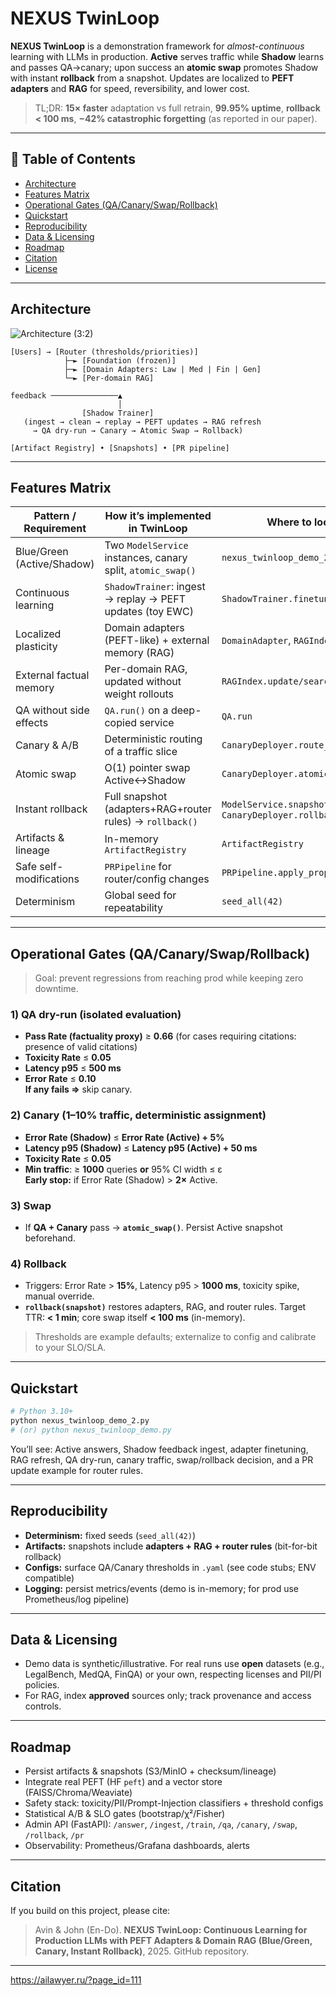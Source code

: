 # NEXUS TwinLoop

**NEXUS TwinLoop** is a demonstration framework for *almost-continuous* learning with LLMs in production. **Active** serves traffic while **Shadow** learns and passes QA→canary; upon success an **atomic swap** promotes Shadow with instant **rollback** from a snapshot. Updates are localized to **PEFT adapters** and **RAG** for speed, reversibility, and lower cost.

> TL;DR: **15× faster** adaptation vs full retrain, **99.95% uptime**, **rollback < 100 ms**, **−42% catastrophic forgetting** (as reported in our paper).

---

## 🧭 Table of Contents
- [Architecture](#architecture)
- [Features Matrix](#features-matrix)
- [Operational Gates (QA/Canary/Swap/Rollback)](#operational-gates-qacanaryswaprollback)
- [Quickstart](#quickstart)
- [Reproducibility](#reproducibility)
- [Data & Licensing](#data--licensing)
- [Roadmap](#roadmap)
- [Citation](#citation)
- [License](#license)

---

## Architecture

![Architecture (3:2)](docs/architecture_3x2.png)

```
[Users] → [Router (thresholds/priorities)]
            ├─► [Foundation (frozen)]
            ├─► [Domain Adapters: Law | Med | Fin | Gen]
            └─► [Per-domain RAG]

feedback ───────────────▲
                        │
                [Shadow Trainer]
   (ingest → clean → replay → PEFT updates → RAG refresh
     → QA dry-run → Canary → Atomic Swap → Rollback)

[Artifact Registry] • [Snapshots] • [PR pipeline]
```

---

## Features Matrix

| Pattern / Requirement           | How it’s implemented in TwinLoop                                       | Where to look |
|---------------------------------|-------------------------------------------------------------------------|---------------|
| Blue/Green (Active/Shadow)      | Two `ModelService` instances, canary split, `atomic_swap()`             | `nexus_twinloop_demo_2.py` |
| Continuous learning             | `ShadowTrainer`: ingest → replay → PEFT updates (toy EWC)               | `ShadowTrainer.finetune_adapters` |
| Localized plasticity            | Domain adapters (PEFT-like) + external memory (RAG)                     | `DomainAdapter`, `RAGIndex` |
| External factual memory         | Per-domain RAG, updated without weight rollouts                         | `RAGIndex.update/search` |
| QA without side effects         | `QA.run()` on a deep-copied service                                     | `QA.run` |
| Canary & A/B                    | Deterministic routing of a traffic slice                                 | `CanaryDeployer.route_canary` |
| Atomic swap                     | O(1) pointer swap Active↔Shadow                                         | `CanaryDeployer.atomic_swap` |
| Instant rollback                | Full snapshot (adapters+RAG+router rules) → `rollback()`                 | `ModelService.snapshot`, `CanaryDeployer.rollback` |
| Artifacts & lineage             | In-memory `ArtifactRegistry`                                            | `ArtifactRegistry` |
| Safe self-modifications         | `PRPipeline` for router/config changes                                  | `PRPipeline.apply_proposal` |
| Determinism                     | Global seed for repeatability                                            | `seed_all(42)` |

---

## Operational Gates (QA/Canary/Swap/Rollback)

> Goal: prevent regressions from reaching prod while keeping zero downtime.

### 1) QA dry-run (isolated evaluation)
- **Pass Rate (factuality proxy)** ≥ **0.66** (for cases requiring citations: presence of valid citations)
- **Toxicity Rate** ≤ **0.05**
- **Latency p95** ≤ **500 ms**
- **Error Rate** ≤ **0.10**  
**If any fails ⇒** skip canary.

### 2) Canary (1–10% traffic, deterministic assignment)
- **Error Rate (Shadow)** ≤ **Error Rate (Active) + 5%**
- **Latency p95 (Shadow)** ≤ **Latency p95 (Active) + 50 ms**
- **Toxicity Rate** ≤ **0.05**
- **Min traffic**: ≥ **1000** queries **or** 95% CI width ≤ ε  
**Early stop:** if Error Rate (Shadow) > **2×** Active.

### 3) Swap
- If **QA + Canary** pass → **`atomic_swap()`**. Persist Active snapshot beforehand.

### 4) Rollback
- Triggers: Error Rate > **15%**, Latency p95 > **1000 ms**, toxicity spike, manual override.  
- **`rollback(snapshot)`** restores adapters, RAG, and router rules. Target TTR: **< 1 min**; core swap itself **< 100 ms** (in-memory).

> Thresholds are example defaults; externalize to config and calibrate to your SLO/SLA.

---

## Quickstart

```bash
# Python 3.10+
python nexus_twinloop_demo_2.py
# (or) python nexus_twinloop_demo.py
```

You’ll see: Active answers, Shadow feedback ingest, adapter finetuning, RAG refresh, QA dry-run, canary traffic, swap/rollback decision, and a PR update example for router rules.

---

## Reproducibility
- **Determinism:** fixed seeds (`seed_all(42)`)
- **Artifacts:** snapshots include **adapters + RAG + router rules** (bit-for-bit rollback)
- **Configs:** surface QA/Canary thresholds in `.yaml` (see code stubs; ENV compatible)
- **Logging:** persist metrics/events (demo is in-memory; for prod use Prometheus/log pipeline)

---

## Data & Licensing
- Demo data is synthetic/illustrative. For real runs use **open** datasets (e.g., LegalBench, MedQA, FinQA) or your own, respecting licenses and PII/PI policies.
- For RAG, index **approved** sources only; track provenance and access controls.

---

## Roadmap
- Persist artifacts & snapshots (S3/MinIO + checksum/lineage)
- Integrate real PEFT (HF `peft`) and a vector store (FAISS/Chroma/Weaviate)
- Safety stack: toxicity/PII/Prompt-Injection classifiers + threshold configs
- Statistical A/B & SLO gates (bootstrap/χ²/Fisher)
- Admin API (FastAPI): `/answer`, `/ingest`, `/train`, `/qa`, `/canary`, `/swap`, `/rollback`, `/pr`
- Observability: Prometheus/Grafana dashboards, alerts

---

## Citation
If you build on this project, please cite:

> Avin & John (En-Do). **NEXUS TwinLoop: Continuous Learning for Production LLMs with PEFT Adapters & Domain RAG (Blue/Green, Canary, Instant Rollback)**, 2025. GitHub repository.

---
https://ailawyer.ru/?page_id=111
